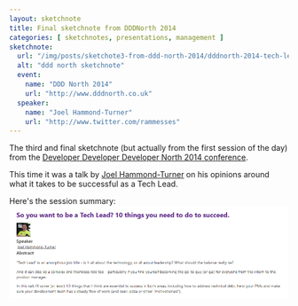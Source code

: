 ```yaml
---
layout: sketchnote
title: Final sketchnote from DDDNorth 2014
categories: [ sketchnotes, presentations, management ]
sketchnote:
  url: "/img/posts/sketchote3-from-ddd-north-2014/dddnorth-2014-tech-lead-talk-vanilla.png"
  alt: "ddd north sketchnote"
  event:
    name: "DDD North 2014"
    url: "http://www.dddnorth.co.uk"
  speaker:
    name: "Joel Hammond-Turner"
    url: "http://www.twitter.com/rammesses"
---
```


The third and final sketchnote (but actually from the first session of the day)
from the <a href="http://www.dddnorth.co.uk/">Developer Developer Developer North 
2014 conference</a>. 

This time it was a talk by [Joel Hammond-Turner](http://www.twitter.com/rammesses) on 
his opinions around what it takes to be successful as a Tech Lead.

Here's the session summary: 
![ddd north](/img/posts/sketchote3-from-ddd-north-2014/session-summary.png)

